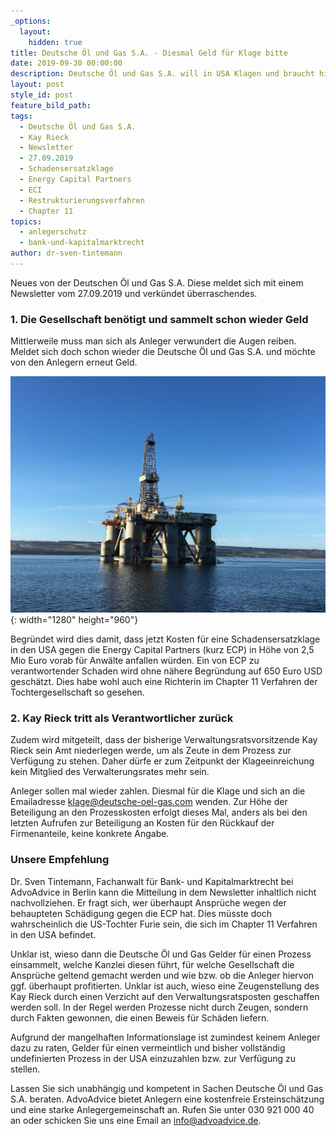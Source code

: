 ```yaml
---
_options:
  layout:
    hidden: true
title: Deutsche Öl und Gas S.A. - Diesmal Geld für Klage bitte
date: 2019-09-30 00:00:00
description: Deutsche Öl und Gas S.A. will in USA Klagen und braucht hierzu Geld
layout: post
style_id: post
feature_bild_path:
tags:
  - Deutsche Öl und Gas S.A.
  - Kay Rieck
  - Newsletter
  - 27.09.2019
  - Schadensersatzklage
  - Energy Capital Partners
  - ECI
  - Restrukturierungsverfahren
  - Chapter 11
topics:
  - anlegerschutz
  - bank-und-kapitalmarktrecht
author: dr-sven-tintemann
---
```


Neues von der Deutschen Öl und Gas S.A. Diese meldet sich mit einem Newsletter vom 27.09.2019 und verk&uuml;ndet &uuml;berraschendes.

### 1\. Die Gesellschaft benötigt und sammelt schon wieder Geld

Mittlerweile muss man sich als Anleger verwundert die Augen reiben. Meldet sich doch schon wieder die Deutsche Öl und Gas S.A. und möchte von den Anlegern erneut Geld.&nbsp;

![Ölplattform - Pixabay](/uploads/oil-industry-3289176-1280.jpg "Anleger sollen schon wieder zahlen"){: width="1280" height="960"}

Begr&uuml;ndet wird dies damit, dass jetzt Kosten f&uuml;r eine Schadensersatzklage in den USA gegen die Energy Capital Partners (kurz ECP) in Höhe von 2,5 Mio Euro vorab f&uuml;r Anw&auml;lte anfallen w&uuml;rden. Ein von ECP zu verantwortender Schaden wird ohne n&auml;here Begr&uuml;ndung auf 650 Euro USD gesch&auml;tzt. Dies habe wohl auch eine Richterin im Chapter 11 Verfahren der Tochtergesellschaft so gesehen.&nbsp;

### 2\. Kay Rieck tritt als Verantwortlicher zur&uuml;ck

Zudem wird mitgeteilt, dass der bisherige Verwaltungsratsvorsitzende Kay Rieck sein Amt niederlegen werde, um als Zeute in dem Prozess zur Verf&uuml;gung zu stehen. Daher d&uuml;rfe er zum Zeitpunkt der Klageeinreichung kein Mitglied des Verwalterungsrates mehr sein.&nbsp;

Anleger sollen mal wieder zahlen. Diesmal f&uuml;r die Klage und sich an die Emailadresse klage@deutsche-oel-gas.com wenden. Zur Höhe der Beteiligung an den Prozesskosten erfolgt dieses Mal, anders als bei den letzten Aufrufen zur Beteiligung an Kosten f&uuml;r den R&uuml;ckkauf der Firmenanteile, keine konkrete Angabe.&nbsp;

### Unsere Empfehlung

Dr. Sven Tintemann, Fachanwalt f&uuml;r Bank- und Kapitalmarktrecht bei AdvoAdvice in Berlin kann die Mitteilung in dem Newsletter inhaltlich nicht nachvollziehen. Er fragt sich, wer &uuml;berhaupt Anspr&uuml;che wegen der behaupteten Sch&auml;digung gegen die ECP hat. Dies m&uuml;sste doch wahrscheinlich die US-Tochter Furie sein, die sich im Chapter 11 Verfahren in den USA befindet.&nbsp;

Unklar ist, wieso dann die Deutsche Öl und Gas Gelder f&uuml;r einen Prozess einsammelt, welche Kanzlei diesen f&uuml;hrt, f&uuml;r welche Gesellschaft die Anspr&uuml;che geltend gemacht werden und wie bzw. ob die Anleger hiervon ggf. &uuml;berhaupt profitierten. Unklar ist auch, wieso eine Zeugenstellung des Kay Rieck durch einen Verzicht auf den Verwaltungsratsposten geschaffen werden soll. In der Regel werden Prozesse nicht durch Zeugen, sondern durch Fakten gewonnen, die einen Beweis f&uuml;r Sch&auml;den liefern.&nbsp;

Aufgrund der mangelhaften Informationslage ist zumindest keinem Anleger dazu zu raten, Gelder f&uuml;r einen vermeintlich und bisher vollst&auml;ndig undefinierten Prozess in der USA einzuzahlen bzw. zur Verf&uuml;gung zu stellen.&nbsp;

Lassen Sie sich unabh&auml;ngig und kompetent in Sachen Deutsche Öl und Gas S.A. beraten. AdvoAdvice bietet Anlegern eine kostenfreie Ersteinsch&auml;tzung und eine starke Anlegergemeinschaft an. Rufen Sie unter 030 921 000 40 an oder schicken Sie uns eine Email an info@advoadvice.de.&nbsp;